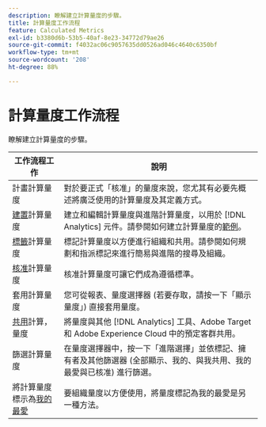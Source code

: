 ```yaml
---
description: 瞭解建立計算量度的步驟。
title: 計算量度工作流程
feature: Calculated Metrics
exl-id: b3380d6b-53b5-40af-8e23-34772d79ae26
source-git-commit: f4032ac06c9057635dd0526ad046c4640c6350bf
workflow-type: tm+mt
source-wordcount: '208'
ht-degree: 88%

---
```


# 計算量度工作流程

瞭解建立計算量度的步驟。

| 工作流程工作 | 說明 |
| --- | --- |
| 計畫計算量度 | 對於要正式「核准」的量度來說，您尤其有必要先概述將廣泛使用的計算量度及其定義方式。 |
| [建置](c-build-metrics/cm-build-metrics.md)計算量度 | 建立和編輯計算量度與進階計算量度，以用於 [!DNL Analytics] 元件。請參閱如何建立計算量度的[範例](c-build-metrics/cm-build-metrics.md)。 |
| [標籤](cm-tagging.md)計算量度 | 標記計算量度以方便進行組織和共用。請參閱如何規劃和指派標記來進行簡易與進階的搜尋及組織。 |
| [核准](cm-approving.md)計算量度 | 核准計算量度可讓它們成為遵循標準。 |
| 套用計算量度 | 您可從報表、量度選擇器 (若要存取，請按一下「顯示量度」) 直接套用量度。 |
| [共用](cm-sharing.md)計算，量度 | 將量度與其他 [!DNL Analytics] 工具、Adobe Target 和 Adobe Experience Cloud 中的預定客群共用。 |
| 篩選計算量度 | 在量度選擇器中，按一下「進階選擇」並依標記、擁有者及其他篩選器 (全部顯示、我的、與我共用、我的最愛與已核准) 進行篩選。 |
| 將計算量度標示為[我的最愛](cm-finding.md) | 要組織量度以方便使用，將量度標記為我的最愛是另一種方法。 |
